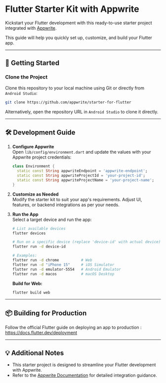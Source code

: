# Flutter Starter Kit with Appwrite

Kickstart your Flutter development with this ready-to-use starter project integrated
with [Appwrite](https://appwrite.io).

This guide will help you quickly set up, customize, and build your Flutter app.

---

## 🚀 Getting Started

### Clone the Project

Clone this repository to your local machine using Git or directly from `Android Studio`:

```bash
git clone https://github.com/appwrite/starter-for-flutter
```

Alternatively, open the repository URL in `Android Studio` to clone it directly.

---

## 🛠️ Development Guide

1. **Configure Appwrite**  
   Open `lib/config/environment.dart` and update the values with your Appwrite project credentials:
   ```dart
   class Environment {
     static const String appwriteEndpoint = 'appwrite-endpoint';
     static const String appwriteProjectId = 'your-project-id';
     static const String appwriteProjectName = 'your-project-name';
   }
   ```

2. **Customize as Needed**  
   Modify the starter kit to suit your app's requirements. Adjust UI, features, or backend
   integrations as per your needs.

3. **Run the App**  
   Select a target device and run the app:
   ```bash
   # List available devices
   flutter devices
   
   # Run on a specific device (replace 'device-id' with actual device)
   flutter run -d device-id
   
   # Examples:
   flutter run -d chrome          # Web
   flutter run -d "iPhone 15"     # iOS Simulator
   flutter run -d emulator-5554   # Android Emulator
   flutter run -d macos           # macOS Desktop
   ```

   **Build for Web:**
   ```bash
   flutter build web
   ```

---

## 📦 Building for Production

Follow the official Flutter guide on deploying an app to
production : https://docs.flutter.dev/deployment

---

## 💡 Additional Notes

- This starter project is designed to streamline your Flutter development with Appwrite.
- Refer to the [Appwrite Documentation](https://appwrite.io/docs) for detailed integration guidance.